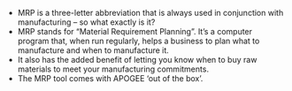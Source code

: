 - MRP is a three-letter abbreviation that is always used in conjunction with manufacturing – so what exactly is it?
- MRP stands for “Material Requirement Planning”. It’s a computer program that, when run regularly, helps a business to plan what to manufacture and when to manufacture it.
- It also has the added benefit of letting you know when to buy raw materials to meet your manufacturing commitments.
- The MRP tool comes with APOGEE ‘out of the box’.